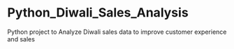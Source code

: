 # Python_Diwali_Sales_Analysis
Python project to  Analyze Diwali sales data to improve customer experience and sales
